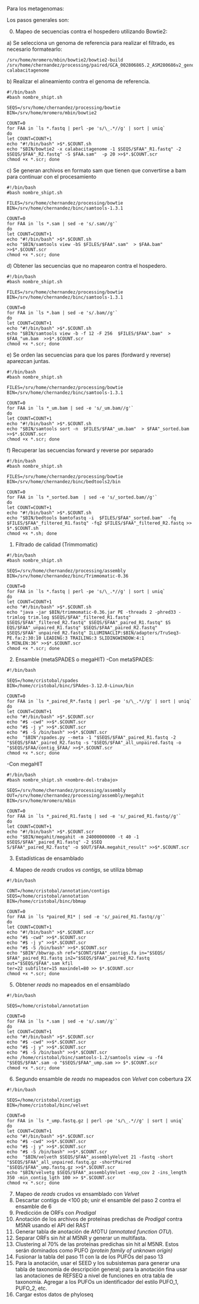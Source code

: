 Para los metagenomas:

Los pasos generales son: 

0. Mapeo de secuencias contra el hospedero utilizando Bowtie2:

a) Se selecciona un genoma de referencia para realizar el filtrado, es necesario formatearlo:
```
/srv/home/mromero/mbin/bowtie2/bowtie2-build /srv/home/chernandez/processing/paired/GCA_002806865.2_ASM280686v2_genomic.fna calabacitagenome
```
b) Realizar el alineamiento contra el genoma de referencia.
```
#!/bin/bash
#bash nombre_shipt.sh

SEQS=/srv/home/chernandez/processing/bowtie
BIN=/srv/home/mromero/mbin/bowtie2

COUNT=0
for FAA in `ls *.fastq | perl -pe 's/\_.*//g' | sort | uniq`
do
let COUNT=COUNT+1
echo "#!/bin/bash" >$*.$COUNT.sh
echo "$BIN/bowtie2 -x calabacitagenome -1 $SEQS/$FAA"_R1.fastq" -2 $SEQS/$FAA"_R2.fastq" -S $FAA.sam"  -p 20 >>$*.$COUNT.scr
chmod +x *.scr; done
```
c) Se generan archivos en formato sam que tienen que convertirse a bam para continuar con el procesamiento
```
#!/bin/bash
#bash nombre_shipt.sh

FILES=/srv/home/chernandez/processing/bowtie
BIN=/srv/home/chernandez/binc/samtools-1.3.1

COUNT=0
for FAA in `ls *.sam | sed -e 's/.sam//g'`
do
let COUNT=COUNT+1
echo "#!/bin/bash" >$*.$COUNT.sh
echo "$BIN/samtools view -bS $FILES/$FAA".sam"  > $FAA.bam"  >>$*.$COUNT.scr
chmod +x *.scr; done
```
d) Obtener las secuencias que no mapearon contra el hospedero.
```
#!/bin/bash
#bash nombre_shipt.sh

FILES=/srv/home/chernandez/processing/bowtie
BIN=/srv/home/chernandez/binc/samtools-1.3.1

COUNT=0
for FAA in `ls *.bam | sed -e 's/.bam//g'`
do
let COUNT=COUNT+1
echo "#!/bin/bash" >$*.$COUNT.sh
echo "$BIN/samtools view -b -f 12 -F 256  $FILES/$FAA".bam"  > $FAA_"um.bam  >>$*.$COUNT.scr
chmod +x *.scr; done
```
e) Se orden las secuencias para que los pares (fordward y reverse) aparezcan juntas.
```
#!/bin/bash
#bash nombre_shipt.sh

FILES=/srv/home/chernandez/processing/bowtie
BIN=/srv/home/chernandez/binc/samtools-1.3.1

COUNT=0
for FAA in `ls *_um.bam | sed -e 's/_um.bam//g'`
do
let COUNT=COUNT+1
echo "#!/bin/bash" >$*.$COUNT.sh
echo "$BIN/samtools sort -n  $FILES/$FAA"_um.bam"  > $FAA"_sorted.bam  >>$*.$COUNT.scr
chmod +x *.scr; done
```
f) Recuperar las secuencias forward y reverse por separado
```
#!/bin/bash
#bash nombre_shipt.sh

FILES=/srv/home/chernandez/processing/bowtie
BIN=/srv/home/chernandez/binc/bedtools2/bin

COUNT=0
for FAA in `ls *_sorted.bam  | sed -e 's/_sorted.bam//g'`
do
let COUNT=COUNT+1
echo "#!/bin/bash" >$*.$COUNT.sh
echo "$BIN/bedtools bamtofastq -i  $FILES/$FAA"_sorted.bam"  -fq $FILES/$FAA"_filtered_R1.fastq" -fq2 $FILES/$FAA"_filtered_R2.fastq >> $*.$COUNT.sh
chmod +x *.sh; done
```
1. Filtrado de calidad (Trimmomatic)
```
#!/bin/bash
#bash nombre_shipt.sh

SEQS=/srv/home/chernandez/processing/assembly
BIN=/srv/home/chernandez/binc/Trimmomatic-0.36

COUNT=0
for FAA in `ls *.fastq | perl -pe 's/\_.*//g' | sort | uniq`
do
let COUNT=COUNT+1
echo "#!/bin/bash" >$*.$COUNT.sh
echo "java -jar $BIN/trimmomatic-0.36.jar PE -threads 2 -phred33 -trimlog trim.log $SEQS/$FAA"_filtered_R1.fastq" $SEQS/$FAA"_filtered_R2.fastq" $SEQS/$FAA"_paired_R1.fastq" $S
EQS/$FAA"_unpaired_R1.fastq" $SEQS/$FAA"_paired_R2.fastq" $SEQS/$FAA"_unpaired_R2.fastq" ILLUMINACLIP:$BIN/adapters/TruSeq3-PE.fa:2:30:10 LEADING:3 TRAILING:3 SLIDINGWINDOW:4:1
5 MINLEN:36" >>$*.$COUNT.scr
chmod +x *.scr; done
```
2. Ensamble (metaSPADES o megaHIT)
-Con metaSPADES:
```
#!/bin/bash

SEQS=/home/cristobal/spades
BIN=/home/cristobal/binc/SPAdes-3.12.0-Linux/bin

COUNT=0
for FAA in `ls *_paired_R*.fastq | perl -pe 's/\_.*//g' | sort | uniq`
do
let COUNT=COUNT+1
echo "#!/bin/bash" >$*.$COUNT.scr
echo "#$ -cwd" >>$*.$COUNT.scr
echo "#$ -j y" >>$*.$COUNT.scr
echo "#$ -S /bin/bash" >>$*.$COUNT.scr
echo  "$BIN"/spades.py --meta -1 "$SEQS/$FAA"_paired_R1.fastq -2 "$SEQS/$FAA"_paired_R2.fastq -s "$SEQS/$FAA"_all_unpaired.fastq -o "$SEQS/$FAA/contig_$FAA/ >>$*.$COUNT.scr
chmod +x *.scr; done
```
-Con megaHIT
```
#!/bin/bash
#bash nombre_shipt.sh <nombre-del-trabajo>

SEQS=/srv/home/chernandez/processing/assembly
OUT=/srv/home/chernandez/processing/assembly/megahit
BIN=/srv/home/mromero/mbin

COUNT=0
for FAA in `ls *_paired_R1.fastq | sed -e 's/_paired_R1.fastq//g'`
do
let COUNT=COUNT+1
echo "#!/bin/bash" >$*.$COUNT.scr
echo "$BIN/megahit/megahit -m 24000000000 -t 40 -1 $SEQS/$FAA"_paired_R1.fastq" -2 $SEQ
S/$FAA"_paired_R2.fastq" -o $OUT/$FAA.megahit_result" >>$*.$COUNT.scr
```
3. Estadísticas de ensamblado

4. Mapeo de _reads_ crudos _vs contigs_, se utiliza bbmap
```
#!/bin/bash

CONT=/home/cristobal/annotation/contigs
SEQS=/home/cristobal/annotation
BIN=/home/cristobal/binc/bbmap

COUNT=0
for FAA in `ls *paired_R1* | sed -e 's/_paired_R1.fastq//g'`
do
let COUNT=COUNT+1
echo "#!/bin/bash" >$*.$COUNT.scr
echo "#$ -cwd" >>$*.$COUNT.scr
echo "#$ -j y" >>$*.$COUNT.scr
echo "#$ -S /bin/bash" >>$*.$COUNT.scr
echo "$BIN"/bbwrap.sh ref="$CONT/$FAA"_contigs.fa in="$SEQS/
$FAA"_paired_R1.fastq in2="$SEQS/$FAA"_paired_R2.fastq out="$SEQS/$FAA".sam kfil
ter=22 subfilter=15 maxindel=80 >> $*.$COUNT.scr
chmod +x *.scr; done
```
5. Obtener _reads_ no mapeados en el ensamblado
```
#!/bin/bash

SEQS=/home/cristobal/annotation

COUNT=0
for FAA in `ls *.sam | sed -e 's/.sam//g'`
do
let COUNT=COUNT+1
echo "#!/bin/bash" >$*.$COUNT.scr
echo "#$ -cwd" >>$*.$COUNT.scr
echo "#$ -j y" >>$*.$COUNT.scr
echo "#$ -S /bin/bash" >>$*.$COUNT.scr
echo /home/cristobal/binc/samtools-1.2/samtools view -u -f4 "$SEQS/$FAA".sam -o "$SEQS/$FAA"_ump.sam >> $*.$COUNT.scr
chmod +x *.scr; done
```
6. Segundo ensamble de _reads_ no mapeados con _Velvet_ con cobertura 2X
```
#!/bin/bash

SEQS=/home/cristobal/contigs
BIN=/home/cristobal/binc/velvet

COUNT=0
for FAA in `ls *_ump.fastq.gz | perl -pe 's/\_.*//g' | sort | uniq`
do
let COUNT=COUNT+1
echo "#!/bin/bash" >$*.$COUNT.scr
echo "#$ -cwd" >>$*.$COUNT.scr
echo "#$ -j y" >>$*.$COUNT.scr
echo "#$ -S /bin/bash" >>$*.$COUNT.scr
echo  "$BIN/velveth $SEQS/$FAA"_assemblyVelvet 21 -fastq -short "$SEQS/$FAA"_all_unpaired.fastq.gz -shortPaired "$SEQS/$FAA"_ump.fastq.gz >>$*.$COUNT.scr
echo "$BIN/velvetg $SEQS/$FAA"_assemblyVelvet -exp_cov 2 -ins_length 350 -min_contig_lgth 100 >> $*.$COUNT.scr
chmod +x *.scr; done
```
7. Mapeo de _reads_ crudos _vs_ ensamblado con _Velvet_
8. Descartar contigs de <100 pb; unir el ensamble del paso 2 contra el ensamble de 6
9. Predicción de ORFs con _Prodigal_
10. Anotación de los archivos de proteínas predichas de _Prodigal_ contra M5NR usando el API del RAST
11. Generar tabla de anotación de AfOTU (_annotated function OTU_).
12. Separar ORFs sin _hit_ al M5NR y generar un multifasta.
13. Clustering al 70% de las proteínas predichas sin hit al M5NR. Estos serán dominados como PUFO _(protein family of unknown origin)_
14. Fusionar la tabla del paso 11 con la  de los PUFOs del paso 13
15. Para la anotación, usar el SEED y los subsistemas para generar una tabla de taxonomía de descripción general; para la anotación fina usar las anotaciones de REFSEQ a nivel de funciones en otra tabla de taxonomía. Agregar a los PUFOs un identificador del estilo PUFO_1, PUFO_2, etc.
16. Cargar estos datos de phyloseq
